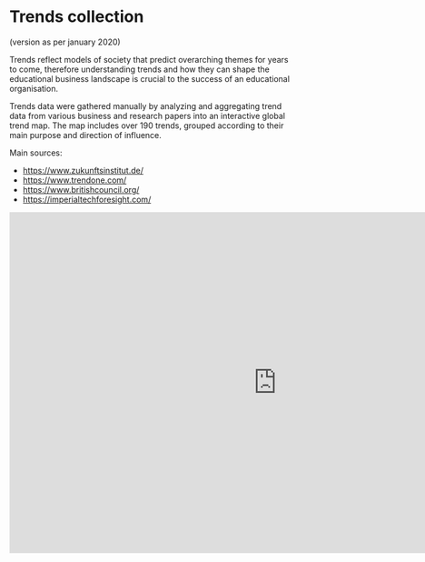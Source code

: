 # Trends collection 
(version as per january 2020)

Trends reflect models of society that predict overarching themes for years to come, therefore understanding trends and how they can shape the educational business landscape is crucial to the success of an educational organisation.

Trends data were gathered manually by analyzing and aggregating trend data from various business and research papers into an interactive global trend map. The map includes over 190 trends, grouped according to their main purpose and direction of influence.

Main sources: 
- https://www.zukunftsinstitut.de/
- https://www.trendone.com/
- https://www.britishcouncil.org/
- https://imperialtechforesight.com/

<iframe src="https://embed.kumu.io/7a2d9e25605557b76e3fd0dbb3b58e00" width="940" height="600" frameborder="0"></iframe>

